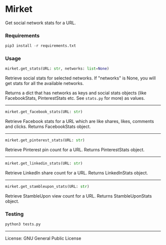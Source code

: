 # Mirket
Get social network stats for a URL.

### Requirements
```python
pip3 install -r requirements.txt
```

### Usage
```python
mirket.get_stats(URL: str, networks: list=None)
```

Retrieve social stats for selected networks. If "networks" is None, you will get stats for all the available networks.

Returns a dict that has networks as keys and social stats objects (like FacebookStats, PinterestStats etc. See `stats.py` for more) as values.

---

```python
mirket.get_facebook_stats(URL: str)
```

Retrieve Facebook stats for a URL which are like shares, likes, comments and clicks. Returns FacebookStats object.

---

```python
mirket.get_pinterest_stats(URL: str)
```

Retrieve Pinterest pin count for a URL. Returns PinterestStats object.

---

```python
mirket.get_linkedin_stats(URL: str)
```

Retrieve LinkedIn share count for a URL. Returns LinkedInStats object.

---

```python
mirket.get_stambleupon_stats(URL: str)
```

Retrieve StambleUpon view count for a URL. Returns StambleUponStats object.

### Testing
```python
python3 tests.py
```

---

License: GNU General Public License
